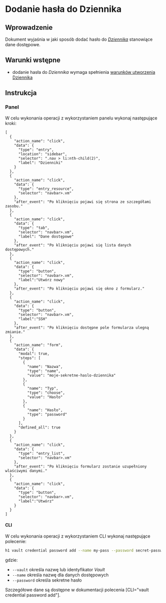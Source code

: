 # Dodanie hasła do Dziennika

## Wprowadzenie

Dokument wyjaśnia w jaki sposób dodać hasło do *[Dziennika](/resource/storage/log-archive.md)* stanowiące dane dostępowe.

## Warunki wstępne

* dodanie hasła do *Dziennika* wymaga spełnienia [warunków utworzenia Dziennika](/resource/storage/vault.md#utworzenie)

## Instrukcja

### Panel

W celu wykonania operacji z wykorzystaniem panelu wykonaj następujące kroki:

```guide
[
  {
    "action_name": "click",
    "data": {
      "type": "entry",
      "location": "sidebar",
      "selector": ".nav > li:nth-child(2)",
      "label": "Dzienniki"
    }
  },
  {
    "action_name": "click",
    "data": {
      "type": "entry_resource",
      "selector": "navbar>.vm"
    },
    "after_event": "Po kliknięciu pojawi się strona ze szczegółami zasobu."
  },
  {
    "action_name": "click",
    "data": {
      "type": "tab",
      "selector": "navbar>.vm",
      "label": "Dane dostępowe"
    },
    "after_event": "Po kliknięciu pojawi się lista danych dostępowych."
  },
  {
    "action_name": "click",
    "data": {
      "type": "button",
      "selector": "navbar>.vm",
      "label":"Utwórz nowy"
    },
    "after_event": "Po kliknięciu pojawi się okno z formularz."
  },
  {
    "action_name": "click",
    "data": {
      "type": "button",
      "selector": "navbar>.vm",
      "label":"SSH"
    },
    "after_event": "Po kliknięciu dostępne pole formularza ulegną zmianie."
  },
  {
    "action_name": "form",
    "data": {
      "modal": true,
      "steps": [
        {
          "name": "Nazwa",
          "type": "name",
          "value": "moje-sekretne-haslo-dziennika"
        },
        {
          "name": "Typ",
          "type": "choose",
          "value": "Hasło"
        },
        {
          "name": "Hasło",
          "type": "password"
        }
      ],
      "defined_all": true
    }
  },
  {
    "action_name": "click",
    "data": {
      "type": "entry_list",
      "selector": "navbar>.vm"
    },
    "after_event": "Po kliknięciu formularz zostanie uzupełniony wlaściwymi danymi."
  },
  {
    "action_name": "click",
    "data": {
      "type": "button",
      "selector": "navbar>.vm",
      "label":"Utwórz"
    }
  }    
]
```

#### CLI

W celu wykonania operacji z wykorzystaniem CLI wykonaj następujące polecenie:

```bash
h1 vault credential password add --name my-pass --password secret-password --vault my-vault
```

gdzie:

 * ```--vault``` określa nazwę lub identyfikator *Vault*
 * ```--name``` określa nazwę dla danych dostępowych
 * ```--password``` określa sekretne hasło
 
Szczegółowe dane są dostępne w dokumentacji polecenia [CLI="vault credential password add"].